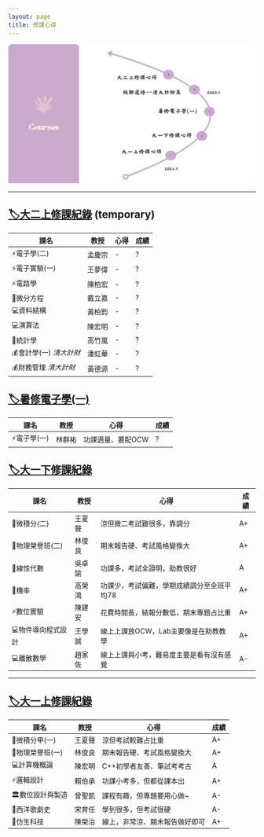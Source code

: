 ```yaml
---
layout: page
title: 修課心得
---
```

 
<img src="https://raw.githubusercontent.com/Hazel-1212/Hazel-the-Cat/main/photo/courses.png" width="1200">

***
## [🏷️大二上修課紀錄](_posts/2025-07-06-大二上修課紀錄.md) (temporary)

| 課名           | 教授      | 心得         | 成績     |
|----------------|----------|----------------|----------|
| ⚡電子學(二)      | 孟慶宗   | - | ? |
| ⚡電子實驗(一)    | 王夢偉   | - | ? |
| ⚡電路學          | 陳柏宏   | - | ? |
| 🧮微分方程      | 戴立嘉   | - | ? |
| 💻資料結構        | 黃柏鈞   | - | ? |
| 💻演算法          | 陳宏明   | - | ? |
| 🧮統計學       | 高竹嵐   | - | ? |
| 💰會計學(一) *清大計財* | 潘虹華   | - | ? |
| 💰財務管理 *清大計財*   | 黃德源   | - | ? |


## [🏷️暑修電子學(一)](_posts/2025-07-06-暑修電子學.md)

| 課名           | 教授      | 心得         | 成績     |
|----------------|----------|----------------|----------|
| ⚡電子學(一)        | 林群祐   | 功課適量、要配OCW | ? |

## [🏷️大一下修課紀錄](_posts/2025-06-08-大一下修課紀錄.md)

| 課名           | 教授      | 心得         | 成績     |
|----------------|----------|----------------|----------|
| 🧮微積分(二)        | 王夏聲   | 涼但微二考試難很多，靠調分 | A+ |
| 🌌物理榮譽班(二)     | 林俊良   | 期末報告硬、考試風格變換大 | A+ |
| 🧮線性代數            | 吳卓諭 | 功課多，考試全證明，助教很好 | A |
| 🧮機率                | 高榮鴻 | 功課少，考試偏難，學期成績調分至全班平均78 | A+ |
| ⚡數位實驗           | 陳建安 | 花費時間長，結報分數低，期末專題占比重 | A+ |
| 💻物件導向程式設計 | 王學誠 | 線上上課放OCW，Lab主要像是在助教教學 | A+ |
| 💻離散數學            | 趙家佐 | 線上上課與小考，難易度主要是看有沒有感覺  | A- |

***

## [🏷️大一上修課紀錄](_posts/2025-02-18-大一上修課紀錄.md)

| 課名           | 教授      | 心得         | 成績     |
|----------------|----------|----------------|----------|
| 🧮微積分甲(一)   | 王夏聲   | 涼但考試較難占比重 | A+ |
| 🌌物理榮譽班(一)   | 林俊良   | 期末報告硬、考試風格變換大 | A+ |
| 💻計算機概論     | 陳宏明   | C++初學者友善、筆試考考古 | A |
| ⚡邏輯設計       | 賴伯承   | 功課小考多，但都從課本出 | A+ |
| 🏛️數位設計與製造 | 曾聖凱   | 課程有趣，但專題要用心做~ | A- |
| 🎵西洋歌劇史     | 宋育任   | 學到很多，但考試很硬 | A- |
| 🧬仿生科技       | 陳榮治   | 線上，非常涼、期末報告做好即可 | A+ |

